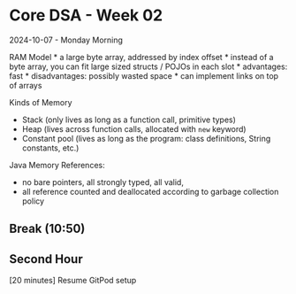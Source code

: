 # Core DSA - Week 02
2024-10-07 - Monday Morning

RAM Model
	* a large byte array, addressed by index offset
	* instead of a byte array, you can fit large sized structs / POJOs in each slot
	* advantages: fast
	* disadvantages: possibly wasted space
	* can implement links on top of arrays

Kinds of Memory
* Stack (only lives as long as a function call, primitive types)
* Heap (lives across function calls, allocated with `new` keyword)
* Constant pool (lives as long as the program: class definitions, String constants, etc.)

Java Memory References:
* no bare pointers, all strongly typed, all valid,
* all reference counted and deallocated according to garbage collection policy

## Break (10:50)

## Second Hour

[20 minutes] Resume GitPod setup
